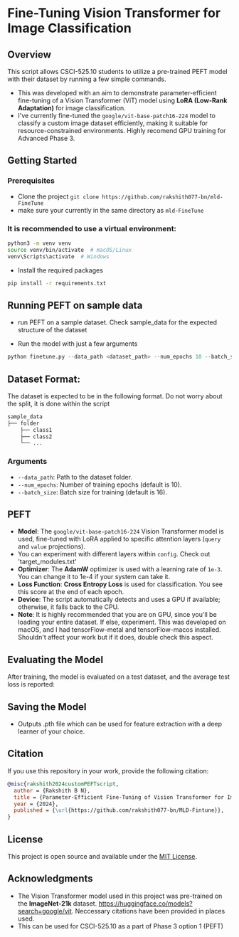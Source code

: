 # Fine-Tuning Vision Transformer for Image Classification

## Overview
This script allows CSCI-525.10 students to utilize a pre-trained PEFT model with their dataset by running a few simple commands.  
- This was developed with an aim to demonstrate parameter-efficient fine-tuning of a Vision Transformer (ViT) model using **LoRA (Low-Rank Adaptation)** for image classification.
- I've currently fine-tuned the `google/vit-base-patch16-224` model to classify a custom image dataset efficiently, making it suitable for resource-constrained environments. Highly recomend GPU training for Advanced Phase 3.

## Getting Started
### Prerequisites

- Clone the project `git clone https://github.com/rakshith077-bn/mld-FineTune`
- make sure your currently in the same directory as `mld-FineTune`    

### It is recommended to use a virtual environment: 

```sh
python3 -m venv venv
source venv/bin/activate  # macOS/Linux
venv\Scripts\activate  # Windows
```
- Install the required packages
```sh
pip install -r requirements.txt
```

## Running PEFT on sample data
- run PEFT on a sample dataset. Check sample_data for the expected structure of the dataset


- Run the model with just a few arguments
```python
python finetune.py --data_path <dataset_path> --num_epochs 10 --batch_size 16
```

## Dataset Format: 
The dataset is expected to be in the following format. Do not worry about the split, it is done within the script

```python
sample_data
├── folder 
    ├── class1
    ├── class2
    └── ...
```

### Arguments
- `--data_path`: Path to the dataset folder.
- `--num_epochs`: Number of training epochs (default is 10).
- `--batch_size`: Batch size for training (default is 16).

## PEFT
- **Model**: The `google/vit-base-patch16-224` Vision Transformer model is used, fine-tuned with LoRA applied to specific attention layers (`query` and `value` projections).
- You can experiment with different layers within `config`. Check out 'target_modules.txt'
- **Optimizer**: The **AdamW** optimizer is used with a learning rate of `1e-3`. You can change it to 1e-4 if your system can take it.
- **Loss Function**: **Cross Entropy Loss** is used for classification. You see this score at the end of each epoch.
- **Device**: The script automatically detects and uses a GPU if available; otherwise, it falls back to the CPU.
- **Note**: It is highly recommended that you are on GPU, since you'll be loading your entire dataset. If else, experiment. This was developed on macOS, and I had tensorFlow-metal and tensorFlow-macos installed. Shouldn't affect your work but if it does, double check this aspect. 

## Evaluating the Model
After training, the model is evaluated on a test dataset, and the average test loss is reported:

## Saving the Model
- Outputs .pth file which can be used for feature extraction with a deep learner of your choice.

## Citation
If you use this repository in your work, provide the following citation:

```bibtex
@misc{rakshith2024customPEFTscript,
  author = {Rakshith B N},
  title = {Parameter-Efficient Fine-Tuning of Vision Transformer for Image Classification for CSCI-525.10 Machine Learning Design},
  year = {2024},
  published = {\url{https://github.com/rakshith077-bn/MLD-Fintune}},
}
```

## License
This project is open source and available under the [MIT License](LICENSE).

## Acknowledgments
- The Vision Transformer model used in this project was pre-trained on the **ImageNet-21k** dataset. https://huggingface.co/models?search=google/vit. Neccessary citations have been provided in places used. 
- This can be used for CSCI-525.10 as a part of Phase 3 option 1 (PEFT)
